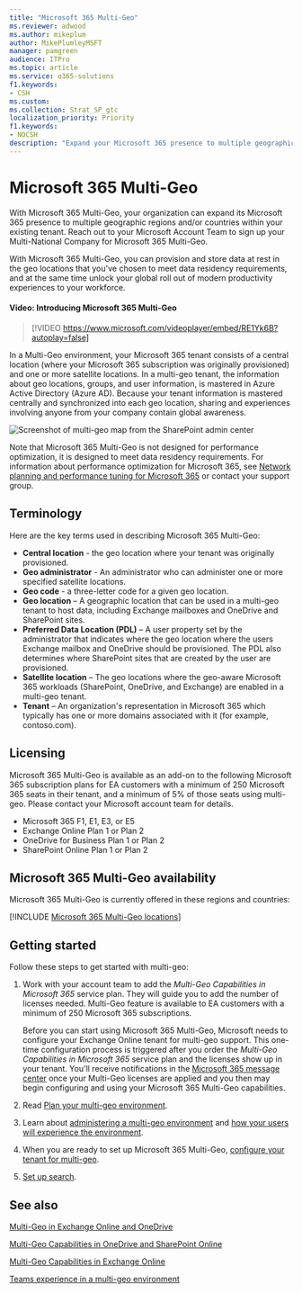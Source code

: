 ```yaml
---
title: "Microsoft 365 Multi-Geo"
ms.reviewer: adwood
ms.author: mikeplum
author: MikePlumleyMSFT
manager: pamgreen
audience: ITPro
ms.topic: article
ms.service: o365-solutions
f1.keywords:
- CSH
ms.custom: 
ms.collection: Strat_SP_gtc
localization_priority: Priority
f1.keywords:
- NOCSH
description: "Expand your Microsoft 365 presence to multiple geographic regions with Microsoft 365 Multi-Geo."
---
```


# Microsoft 365 Multi-Geo

With Microsoft 365 Multi-Geo, your organization can expand its Microsoft 365 presence to multiple geographic regions and/or countries within your existing tenant. Reach out to your Microsoft Account Team to sign up your Multi-National Company for Microsoft 365 Multi-Geo.
  
With Microsoft 365 Multi-Geo, you can provision and store data at rest in the geo locations that you've chosen to meet data residency requirements, and at the same time unlock your global roll out of modern productivity experiences to your workforce.

#### Video: Introducing Microsoft 365 Multi-Geo

> [!VIDEO https://www.microsoft.com/videoplayer/embed/RE1Yk6B?autoplay=false]

In a Multi-Geo environment, your Microsoft 365 tenant consists of a central location (where your Microsoft 365 subscription was originally provisioned) and one or more satellite locations. In a multi-geo tenant, the information about geo locations, groups, and user information, is mastered in Azure Active Directory (Azure AD). Because your tenant information is mastered centrally and synchronized into each geo location, sharing and experiences involving anyone from your company contain global awareness.

![Screenshot of multi-geo map from the SharePoint admin center](media/multi-geo-world-map.png)

Note that Microsoft 365 Multi-Geo is not designed for performance optimization, it is designed to meet data residency requirements. For information about performance optimization for Microsoft 365, see [Network planning and performance tuning for Microsoft 365](https://support.office.com/article/e5f1228c-da3c-4654-bf16-d163daee8848) or contact your support group.

## Terminology

Here are the key terms used in describing Microsoft 365 Multi-Geo:

- **Central location** - the geo location where your tenant was originally provisioned.
- **Geo administrator** - An administrator who can administer one or more specified satellite locations.
- **Geo code** - a three-letter code for a given geo location.
- **Geo location** – A geographic location that can be used in a multi-geo tenant to host data, including Exchange mailboxes and OneDrive and SharePoint sites.
- **Preferred Data Location (PDL)** – A user property set by the administrator that indicates where the geo location where the users Exchange mailbox and OneDrive should be provisioned. The PDL also determines where SharePoint sites that are created by the user are provisioned.
- **Satellite location** – The geo locations where the geo-aware Microsoft 365 workloads (SharePoint, OneDrive, and Exchange) are enabled in a multi-geo tenant.
- **Tenant** – An organization's representation in Microsoft 365 which typically has one or more domains associated with it (for example, contoso.com).

## Licensing

Microsoft 365 Multi-Geo is available as an add-on to the following Microsoft 365 subscription plans for EA customers with a minimum of 250 Microsoft 365 seats in their tenant, and a minimum of 5% of those seats using multi-geo. Please contact your Microsoft account team for details.

- Microsoft 365 F1, E1, E3, or E5
- Exchange Online Plan 1 or Plan 2
- OneDrive for Business Plan 1 or Plan 2
- SharePoint Online Plan 1 or Plan 2

## Microsoft 365 Multi-Geo availability

Microsoft 365 Multi-Geo is currently offered in these regions and countries:

[!INCLUDE [Microsoft 365 Multi-Geo locations](includes/office-365-multi-geo-locations.md)]

## Getting started

Follow these steps to get started with multi-geo:

1. Work with your account team to add the _Multi-Geo Capabilities in Microsoft 365_ service plan. They will guide you to add the number of licenses needed. Multi-Geo feature is available to EA customers with a minimum of 250 Microsoft 365 subscriptions.

   Before you can start using Microsoft 365 Multi-Geo, Microsoft needs to configure your Exchange Online tenant for multi-geo support. This one-time configuration process is triggered after you order the *Multi-Geo Capabilities in Microsoft 365* service plan and the licenses show up in your tenant. You'll receive notifications in the [Microsoft 365 message center](https://support.office.com/article/38FB3333-BFCC-4340-A37B-DEDA509C2093) once your Multi-Geo licenses are applied and you then may begin configuring and using your Microsoft 365 Multi-Geo capabilities.

2. Read [Plan your multi-geo environment](plan-for-multi-geo.md).

3. Learn about [administering a multi-geo environment](administering-a-multi-geo-environment.md) and [how your users will experience the environment](multi-geo-user-experience.md).

4. When you are ready to set up Microsoft 365 Multi-Geo, [configure your tenant for multi-geo](multi-geo-tenant-configuration.md).

5. [Set up search](configure-search-for-multi-geo.md).

## See also

[Multi-Geo in Exchange Online and OneDrive](https://Aka.ms/GoMultiGeo)

[Multi-Geo Capabilities in OneDrive and SharePoint Online](https://docs.microsoft.com/office365/enterprise/multi-geo-capabilities-in-onedrive-and-sharepoint-online-in-office-365)

[Multi-Geo Capabilities in Exchange Online](https://docs.microsoft.com/office365/enterprise/multi-geo-capabilities-in-exchange-online)

[Teams experience in a multi-geo environment](https://docs.microsoft.com/microsoftteams/teams-experience-o365odb-spo-multi-geo)

